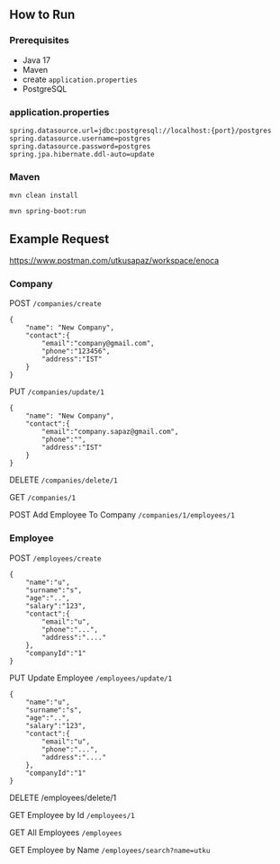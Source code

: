 ## How to Run
### Prerequisites
- Java 17
- Maven
- create `application.properties`
- PostgreSQL

### application.properties
```
spring.datasource.url=jdbc:postgresql://localhost:{port}/postgres
spring.datasource.username=postgres
spring.datasource.password=postgres
spring.jpa.hibernate.ddl-auto=update
```

### Maven
```
mvn clean install

mvn spring-boot:run
```

## Example Request
https://www.postman.com/utkusapaz/workspace/enoca
### Company
POST `/companies/create`
```
{
    "name": "New Company",
    "contact":{
        "email":"company@gmail.com",
        "phone":"123456",
        "address":"IST"
    }
}
```

PUT `/companies/update/1`
```
{
    "name": "New Company",
    "contact":{
        "email":"company.sapaz@gmail.com",
        "phone":"",
        "address":"IST"
    }
}
```

DELETE `/companies/delete/1`

GET `/companies/1`

POST Add Employee To Company `/companies/1/employees/1`


### Employee

POST `/employees/create`
```
{
    "name":"u",
    "surname":"s",
    "age":"..",
    "salary":"123",
    "contact":{
        "email":"u",
        "phone":"...",
        "address":"...."
    },
    "companyId":"1"
}
```

PUT Update Employee `/employees/update/1`
```
{
    "name":"u",
    "surname":"s",
    "age":"..",
    "salary":"123",
    "contact":{
        "email":"u",
        "phone":"...",
        "address":"...."
    },
    "companyId":"1"
}
```

DELETE /employees/delete/1

GET Employee by Id `/employees/1`

GET All Employees  `/employees`

GET Employee by Name `/employees/search?name=utku`
